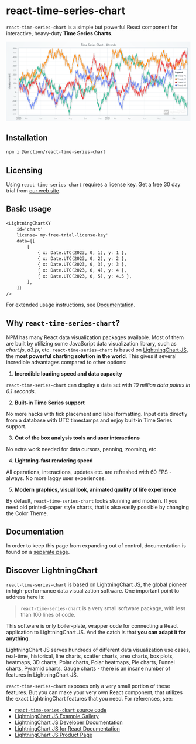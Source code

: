 # react-time-series-chart

`react-time-series-chart` is a simple but powerful React component for interactive, heavy-duty **Time Series Charts**.

![Picture of a time series chart with 4 trends](./assets/time-series-chart.png)

## Installation

```bash
npm i @arction/react-time-series-chart
```

## Licensing

Using `react-time-series-chart` requires a license key. Get a free 30 day trial from
[our web site](https://lightningchart.com/js-charts/#license-key).

## Basic usage

```tsx
<LightningChartXY
	id='chart'
	license='my-free-trial-license-key'
	data={[
		[
			{ x: Date.UTC(2023, 0, 1), y: 1 },
			{ x: Date.UTC(2023, 0, 2), y: 2 },
			{ x: Date.UTC(2023, 0, 3), y: 3 },
			{ x: Date.UTC(2023, 0, 4), y: 4 },
			{ x: Date.UTC(2023, 0, 5), y: 4.5 },
		],
	]}
/>
```

For extended usage instructions, see [Documentation](./documentation.md).

## Why `react-time-series-chart`?

NPM has many React data visualization packages available. Most of them are built by utilizing some JavaScript data visualization library,
such as _chart.js_, _d3.js_, etc. `react-time-series-chart` is based on [LightningChart JS](https://lightningchart.com/js-charts/), the
**most powerful charting solution in the world**. This gives it several incredible advantages compared to other options:

1. **Incredible loading speed and data capacity**

`react-time-series-chart` can display a data set with _10 million data points in 0.1 seconds_.

2. **Built-in Time Series support**

No more hacks with tick placement and label formatting. Input data directly from a database with UTC timestamps and enjoy built-in Time
Series support.

3. **Out of the box analysis tools and user interactions**

No extra work needed for data cursors, panning, zooming, etc.

4. **Lightning-fast rendering speed**

All operations, interactions, updates etc. are refreshed with 60 FPS - always. No more laggy user experiences.

5. **Modern graphics, visual look, animated quality of life experience**

By default, `react-time-series-chart` looks stunning and modern. If you need old printed-paper style charts, that is also easily possible by
changing the Color Theme.

## Documentation

In order to keep this page from expanding out of control, documentation is found on a [separate page](./documentation.md).

## Discover LightningChart

`react-time-series-chart` is based on [LightningChart JS](https://lightningchart.com/js-charts/), the global pioneer in high-performance
data visualization software. One important point to address here is:

> `react-time-series-chart` is a very small software package, with less than 100 lines of code.

This software is only boiler-plate, wrapper code for connecting a React application to LightningChart JS. And the catch is that **you can
adapt it for anything**.

LightningChart JS serves hundreds of different data visualization use cases, real-time, historical, line charts, scatter charts, area
charts, box plots, heatmaps, 3D charts, Polar charts, Polar heatmaps, Pie charts, Funnel charts, Pyramid charts, Gauge charts - there is an
insane number of features in LightningChart JS.

`react-time-series-chart` exposes only a very small portion of these features. But you can make your very own React component, that utilizes
the exact LightningChart features that you need. For references, see:

-   [`react-time-series-chart` source code](./src/LightningChartXY.tsx)
-   [LightningChart JS Example Gallery](https://lightningchart.com/js-charts/interactive-examples/)
-   [LightningChart JS Developer Documentation](https://lightningchart.com/js-charts/docs/)
-   [LightningChart JS for React Documentation](https://lightningchart.com/js-charts/docs/frameworks/react/)
-   [LightningChart JS Product Page](https://lightningchart.com/js-charts/)
